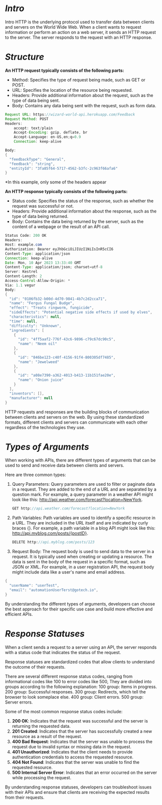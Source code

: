 # *Intro*
Intro
HTTP is the underlying protocol used to transfer data between clients and servers on the World Wide Web.
When a client wants to request information or perform an action on a web server, it sends an HTTP request to the server. 
The server responds to the request with an HTTP response.

# *Structure*
**An HTTP request typically consists of the following parts:**
- Method: Specifies the type of request being made, such as GET or POST.
- URL: Specifies the location of the resource being requested.
- Headers: Provide additional information about the request, such as the type of data being sent.
- Body: Contains any data being sent with the request, such as form data.
```java
Request URL: https://wizard-world-api.herokuapp.com/Feedback
Request Method: POST
Headers:
    accept: text/plain
    Accept-Encoding: gzip, deflate, br
    Accept-Language: en-US,en;q=0.9
    Connection: keep-alive

Body:
{
  "feedbackType": "General",
  "feedback": "string",
  "entityId": "3fa85f64-5717-4562-b3fc-2c963f66afa6"
}
```
*In this example, only some of the headers appear

**An HTTP response typically consists of the following parts:**
- Status code: Specifies the status of the response, such as whether the request was successful or not.
- Headers: Provide additional information about the response, such as the type of data being returned.
- Body: Contains the data being returned by the server, such as the content of a webpage or the result of an API call.
```java
Status Code: 200 OK
Headers:
Host: example.com
Authorization: Bearer eyJhbGciOiJIUzI1NiIsInR5cCI6
Content-Type: application/json
Connection: keep-alive
Date: Mon, 10 Apr 2023 13:33:40 GMT
Content-Type: application/json; charset=utf-8
Server: Kestrel
Content-Length: 2
Access-Control-Allow-Origin: *
Via: 1.1 vegur
Body:
{
  "id": "0106fb32-b00d-4d70-9841-4b7c2d2cca71",
  "name": "Fergus Fungal Budge",
  "effect": "Treats ringworm, fungicide",
  "sideEffects": "Potential negative side effects if used by elves",
  "characteristics": null,
  "time": null,
  "difficulty": "Unknown",
  "ingredients": [
    {
      "id": "4ff5aaf2-776f-43c6-9896-c79c67dc90c5",
      "name": "Neem oil"
    },
    {
      "id": "846be123-c40f-4156-91f4-800305df7485",
      "name": "Jewelweed"
    },
    {
      "id": "a08e7390-a362-4013-b413-11b151fae20e",
      "name": "Onion juice"
    }
  ],
  "inventors": [],
  "manufacturer": null
}
```
HTTP requests and responses are the building blocks of communication between clients and servers on the web. 
By using these standardized formats, different clients and servers can communicate with each other regardless of the technologies they use.
# *Types of Arguments*
When working with APIs, there are different types of arguments that can be used to send and receive data between clients and servers. 

Here are three common types:
1. Query Parameters: Query parameters are used to filter or paginate data in a request. They are added to the end of a URL and are separated by a question mark. 
For example, a query parameter in a weather API might look like this: http://api.weather.com/forecast?location=NewYork.
    ```java
    GET http://api.weather.com/forecast?location=NewYork
    ```
1. Path Variables: Path variables are used to identify a specific resource in a URL. 
They are included in the URL itself and are indicated by curly braces {}.
For example, a path variable in a blog API might look like this: http://api.myblog.com/posts/{postID}.
    ```java
    DELETE http://api.myblog.com/posts/123
    ```
1. Request Body: The request body is used to send data to the server in a request. 
It is typically used when creating or updating a resource. 
The data is sent in the body of the request in a specific format, such as JSON or XML. For example, in a user registration API, the request body might include data like a user's name and email address.
```java
{
  "userName": "userTest",
  "email": "automationUserTerst@gotech.io",
}
```
By understanding the different types of arguments, developers can choose the best approach for their specific use case and build more effective and efficient APIs.

# *Response Statuses*
When a client sends a request to a server using an API, the server responds with a status code that indicates the status of the request. 

Response statuses are standardized codes that allow clients to understand the outcome of their requests.

There are several different response status codes, ranging from informational codes like 100 to error codes like 500, They are divided into groups according to the following explanation:
100 group: Items in progress.
200 group: Successful responses.
300 group: Redirects, which tell the browser to look someplace else.
400 group: Client errors.
500 group: Server errors.

Some of the most common response status codes include:
1. **200 OK**: Indicates that the request was successful and the server is returning the requested data.
1. **201 Created**: Indicates that the server has successfully created a new resource as a result of the request.
1. **400 Bad Request**: Indicates that the server was unable to process the request due to invalid syntax or missing data in the request.
1. **401 Unauthorized**: Indicates that the client needs to provide authentication credentials to access the requested resource.
1. **404 Not Found**: Indicates that the server was unable to find the requested resource.
1. **500 Internal Server Error**: Indicates that an error occurred on the server while processing the request.

By understanding response statuses, developers can troubleshoot issues with their APIs and ensure that clients are receiving the expected results from their requests.